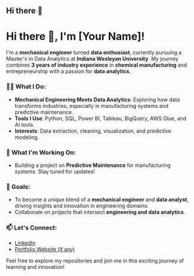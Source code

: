 ## Hi there 👋

<!--
**makaakash2108/makaakash2108** is a ✨ _special_ ✨ repository because its `README.md` (this file) appears on your GitHub profile.

Here are some ideas to get you started:

- 🔭 I’m currently working on ...
- 🌱 I’m currently learning ...
- 👯 I’m looking to collaborate on ...
- 🤔 I’m looking for help with ...
- 💬 Ask me about ...
- 📫 How to reach me: ...
- 😄 Pronouns: ...
- ⚡ Fun fact: ...
-->
# Hi there 👋, I'm [Your Name]!

I'm a **mechanical engineer** turned **data enthusiast**, currently pursuing a Master's in Data Analytics at **Indiana Wesleyan University**. My journey combines **3 years of industry experience** in **chemical manufacturing** and entrepreneurship with a passion for **data analytics**.

### 👨‍💻 What I Do:
- **Mechanical Engineering Meets Data Analytics**: Exploring how data transforms industries, especially in manufacturing systems and predictive maintenance.
- **Tools I Use**: Python, SQL, Power BI, Tableau, BigQuery, AWS Glue, and AI tools.
- **Interests**: Data extraction, cleaning, visualization, and predictive modeling.

### 🌱 What I'm Working On:
- Building a project on **Predictive Maintenance** for manufacturing systems. Stay tuned for updates!

### 🎯 Goals:
- To become a unique blend of a **mechanical engineer** and **data analyst**, driving insights and innovation in engineering domains.
- Collaborate on projects that intersect **engineering and data analytics**.

### 📫 Let's Connect:
- [LinkedIn](your-linkedin-url)
- [Portfolio Website (if any)](your-website-url)

Feel free to explore my repositories and join me in this exciting journey of learning and innovation!
